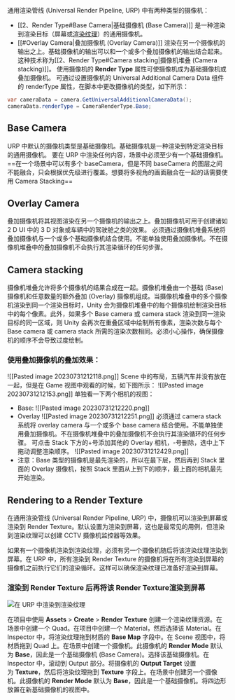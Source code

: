 通用渲染管线 (Universal Render Pipeline, URP) 中有两种类型的摄像机：
- [[2、Render Type#Base Camera|基础摄像机 (Base Camera)]] 是一种渲染到渲染目标（屏幕或[渲染纹理](https://docs.unity3d.com/Manual/class-RenderTexture.html)）的通用摄像机。
- [[#Overlay Camera|叠加摄像机 (Overlay Camera)]] 渲染在另一个摄像机的输出之上。基础摄像机的输出可以和一个或多个叠加摄像机的输出结合起来。这种技术称为[[2、Render Type#Camera stacking|摄像机堆叠 (Camera stacking)]]。
使用摄像机的 **Render Type** 属性可使摄像机成为基础摄像机或叠加摄像机。
可通过设置摄像机的 Universal Additional Camera Data 组件的 renderType 属性，在脚本中更改摄像机的类型，如下所示：
```csharp
var cameraData = camera.GetUniversalAdditionalCameraData();
cameraData.renderType = CameraRenderType.Base;
```
## Base Camera
URP 中默认的摄像机类型是基础摄像机。基础摄像机是一种渲染到特定渲染目标的通用摄像机。
要在 URP 中渲染任何内容，场景中必须至少有一个基础摄像机。==在一个场景中可以有多个 baseCamera，但是不同 baseCamera 的图层之间不能融合，只会根据优先级进行覆盖。想要将多视角的画面融合在一起的话需要使用 Camera Stacking==
## Overlay Camera
叠加摄像机将其视图渲染在另一个摄像机的输出之上。叠加摄像机可用于创建诸如 2 D UI 中的 3 D 对象或车辆中的驾驶舱之类的效果。
必须通过摄像机堆叠系统将叠加摄像机与一个或多个基础摄像机结合使用。不能单独使用叠加摄像机。不在摄像机堆叠中的叠加摄像机不会执行其渲染循环的任何步骤。
## Camera stacking
摄像机堆叠允许将多个摄像机的结果合成在一起。摄像机堆叠由一个基础 (Base) 摄像机和任意数量的额外叠加 (Overlay) 摄像机组成。当摄像机堆叠中的多个摄像机渲染到同一个渲染目标时，Unity 会为摄像机堆叠中的每个摄像机绘制渲染目标中的每个像素。此外，如果多个 Base camera 或 camera stack 渲染到同一渲染目标的同一区域，则 Unity 会再次在重叠区域中绘制所有像素，渲染次数与每个 Base camera 或 camera stack 所需的渲染次数相同。必须小心操作，确保摄像机的顺序不会导致过度绘制。
### 使用叠加摄像机的叠加效果：
![[Pasted image 20230731212118.png]]
Scene 中的布局，五辆汽车并没有放在一起，但是在 Game 视图中观看的时候，如下图所示：
![[Pasted image 20230731212153.png]]
单独看一下两个相机的视图：
- Base:
![[Pasted image 20230731212220.png]]
- Overlay ![[Pasted image 20230731212251.png]] 必须通过 camera stack 系统将 overlay camera 与一个或多个 base camera 结合使用。不能单独使用叠加摄像机。不在摄像机堆叠中的叠加摄像机不会执行其渲染循环的任何步骤。
可点击 Stack 下方的+号添加其他的 Overlay 相机，-号删除，选中上下拖动调整渲染顺序。
![[Pasted image 20230731212429.png]]
- 注意：Base 类型的摄像机是最先渲染的，所以在最下层，然后再到 Stack 里面的 Overlay 摄像机，按照 Stack 里面从上到下的顺序，最上面的相机最先开始渲染。
## Rendering to a Render Texture
在通用渲染管线 (Universal Render Pipeline, URP) 中，摄像机可以渲染到屏幕或渲染到 Render Texture。默认设置为渲染到屏幕，这也是最常见的用例，但渲染到渲染纹理可以创建 CCTV 摄像机监控器等效果。

如果有一个摄像机渲染到渲染纹理，必须有另一个摄像机随后将该渲染纹理渲染到屏幕。在 URP 中，所有渲染到 Render Texture 的摄像机将在所有渲染到屏幕的摄像机之前执行它们的渲染循环。这样可以确保渲染纹理已准备好渲染到屏幕。
### 渲染到 Render Texture 后再将该 Render Texture渲染到屏幕
![在 URP 中渲染到渲染纹理](https://docs.unity3d.com/cn/Packages/com.unity.render-pipelines.universal@12.1/manual/images/camera-inspector-output-target.png)

在项目中使用 **Assets** > **Create** > **Render Texture** 创建一个渲染纹理资源。在场景中创建一个 Quad。在项目中创建一个 Material，然后选择该 Material。在 Inspector 中，将渲染纹理拖到材质的 **Base Map** 字段中。在 Scene 视图中，将材质拖到 Quad 上。在场景中创建一个摄像机。此摄像机的 **Render Mode** 默认为 **Base**，因此是一个基础摄像机 (Base Camera)。选择该基础摄像机。在 Inspector 中，滚动到 Output 部分。将摄像机的 **Output Target** 设置为 **Texture**，然后将渲染纹理拖到 **Texture** 字段上。在场景中创建另一个摄像机。此摄像机的 **Render Mode** 默认为 **Base**，因此是一个基础摄像机。将四边形放置在新基础摄像机的视图中。
